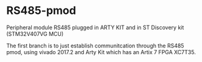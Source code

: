 # RS485-pmod
Peripheral module RS485 plugged in ARTY KIT and in ST Discovery kit (STM32V407VG MCU) 

The first branch is to just establish communitcation through the RS485 pmod, using vivado 2017.2 and Arty Kit which has an Artix 7 FPGA XC7T35.
